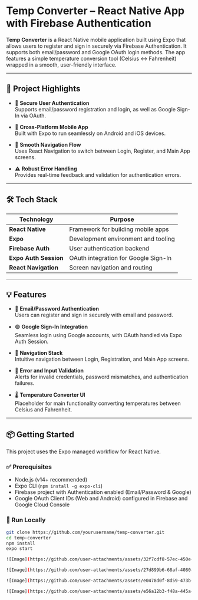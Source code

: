 # Temp Converter – React Native App with Firebase Authentication

**Temp Converter** is a React Native mobile application built using Expo that allows users to register and sign in securely via Firebase Authentication. It supports both email/password and Google OAuth login methods. The app features a simple temperature conversion tool (Celsius ↔ Fahrenheit) wrapped in a smooth, user-friendly interface.

---

## 🚀 Project Highlights

- 🔐 **Secure User Authentication**  
  Supports email/password registration and login, as well as Google Sign-In via OAuth.

- 📱 **Cross-Platform Mobile App**  
  Built with Expo to run seamlessly on Android and iOS devices.

- 🔄 **Smooth Navigation Flow**  
  Uses React Navigation to switch between Login, Register, and Main App screens.

- ⚠️ **Robust Error Handling**  
  Provides real-time feedback and validation for authentication errors.

---

## 🛠 Tech Stack

| Technology           | Purpose                              |
| -------------------- | ---------------------------------- |
| **React Native**     | Framework for building mobile apps  |
| **Expo**             | Development environment and tooling |
| **Firebase Auth**    | User authentication backend         |
| **Expo Auth Session**| OAuth integration for Google Sign-In|
| **React Navigation** | Screen navigation and routing       |

---

## 💡 Features

- 🔑 **Email/Password Authentication**  
  Users can register and sign in securely with email and password.

- 🟢 **Google Sign-In Integration**  
  Seamless login using Google accounts, with OAuth handled via Expo Auth Session.

- 🧭 **Navigation Stack**  
  Intuitive navigation between Login, Registration, and Main App screens.

- 🚨 **Error and Input Validation**  
  Alerts for invalid credentials, password mismatches, and authentication failures.

- 🌡️ **Temperature Converter UI**  
  Placeholder for main functionality converting temperatures between Celsius and Fahrenheit.

---

## 📦 Getting Started

This project uses the Expo managed workflow for React Native.

### ✅ Prerequisites

- Node.js (v14+ recommended)  
- Expo CLI (`npm install -g expo-cli`)  
- Firebase project with Authentication enabled (Email/Password & Google)  
- Google OAuth Client IDs (Web and Android) configured in Firebase and Google Cloud Console  

### 🧪 Run Locally

```bash
git clone https://github.com/yourusername/temp-converter.git
cd temp-converter
npm install
expo start

![Image](https://github.com/user-attachments/assets/32f7cdf8-57ec-450e-bff6-dc34c9b9a911)

![Image](https://github.com/user-attachments/assets/27d899b6-68af-4080-8345-0d53c8b978a7)

![Image](https://github.com/user-attachments/assets/e0478d0f-8d59-473b-9255-a709624cf997)

![Image](https://github.com/user-attachments/assets/e56a12b3-f48a-445a-a9a8-d302e84431bc)
